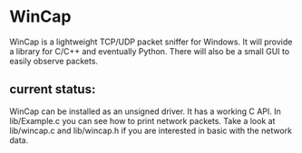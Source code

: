# WinCap
WinCap is a lightweight TCP/UDP packet sniffer for Windows. It will provide a library for C/C++ and eventually Python. There will also be a small GUI to easily observe packets.

## current status:
WinCap can be installed as an unsigned driver. It has a working C API. In lib/Example.c you can see how to print network packets. Take a look at lib/wincap.c and lib/wincap.h if you are interested in basic with the network data.
